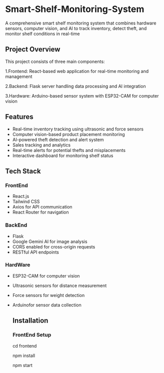 # Smart-Shelf-Monitoring-System
A comprehensive smart shelf monitoring system that combines hardware sensors, computer vision, and AI to track inventory, detect theft, and monitor shelf conditions in real-time

## Project Overview
This project consists of three main components:

1.Frontend: React-based web application for real-time monitoring and management

2.Backend: Flask server handling data processing and AI integration

3.Hardware: Arduino-based sensor system with ESP32-CAM for computer vision

## Features

- Real-time inventory tracking using ultrasonic and force sensors
- Computer vision-based product placement monitoring  
- AI-powered theft detection and alert system  
- Sales tracking and analytics  
- Real-time alerts for potential thefts and misplacements  
- Interactive dashboard for monitoring shelf status  

## Tech Stack

### FrontEnd

- React.js
- Tailwind CSS
- Axios for API communication
- React Router for navigation

### BackEnd

- Flask
- Google Gemini AI for image analysis
- CORS enabled for cross-origin requests
- RESTful API endpoints

### HardWare

- ESP32-CAM for computer vision
- Ultrasonic sensors for distance measurement
- Force sensors for weight detection
- Arduinofor sensor data collection

  ## Installation

  ### FrontEnd Setup

  cd frontend
  
  npm install
  
  npm start
